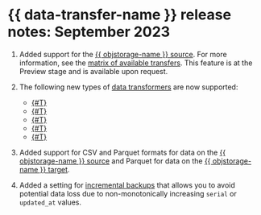 # {{ data-transfer-name }} release notes: September 2023

1. Added support for the [{{ objstorage-name }} source](../operations/endpoint/source/object-storage.md). For more information, see the [matrix of available transfers](../transfer-matrix.md). This feature is at the Preview stage and is available upon request.

1. The following new types of [data transformers](../concepts/data-transformation.md) are now supported:

   * [{#T}](../concepts/data-transformation.md#data-mask)
   * [{#T}](../concepts/data-transformation.md#subtable-splitting)
   * [{#T}](../concepts/data-transformation.md#replace-primary-key)
   * [{#T}](../concepts/data-transformation.md#convert-to-string)
   * [{#T}](../concepts/data-transformation.md#shard)

1. Added support for CSV and Parquet formats for data on the [{{ objstorage-name }} source](../operations/endpoint/source/object-storage.md) and Parquet for data on the [{{ objstorage-name }} target](../operations/endpoint/target/object-storage.md).

1. Added a setting for [incremental backups](../concepts/transfer-lifecycle.md#copy) that allows you to avoid potential data loss due to non-monotonically increasing `serial` or `updated_at` values.

